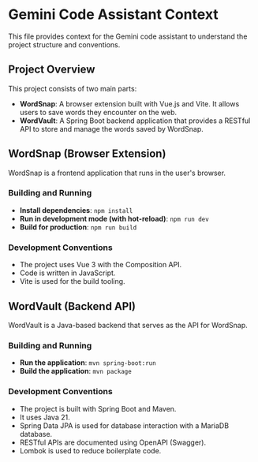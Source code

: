 # Gemini Code Assistant Context

This file provides context for the Gemini code assistant to understand the project structure and conventions.

## Project Overview

This project consists of two main parts:

*   **WordSnap**: A browser extension built with Vue.js and Vite. It allows users to save words they encounter on the web.
*   **WordVault**: A Spring Boot backend application that provides a RESTful API to store and manage the words saved by WordSnap.

## WordSnap (Browser Extension)

WordSnap is a frontend application that runs in the user's browser.

### Building and Running

*   **Install dependencies**: `npm install`
*   **Run in development mode (with hot-reload)**: `npm run dev`
*   **Build for production**: `npm run build`

### Development Conventions

*   The project uses Vue 3 with the Composition API.
*   Code is written in JavaScript.
*   Vite is used for the build tooling.

## WordVault (Backend API)

WordVault is a Java-based backend that serves as the API for WordSnap.

### Building and Running

*   **Run the application**: `mvn spring-boot:run`
*   **Build the application**: `mvn package`

### Development Conventions

*   The project is built with Spring Boot and Maven.
*   It uses Java 21.
*   Spring Data JPA is used for database interaction with a MariaDB database.
*   RESTful APIs are documented using OpenAPI (Swagger).
*   Lombok is used to reduce boilerplate code.

